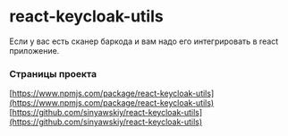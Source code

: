 # react-keycloak-utils

Если у вас есть сканер баркода и вам надо его интегрировать в react приложение.



### Страницы проекта

[https://www.npmjs.com/package/react-keycloak-utils](https://www.npmjs.com/package/react-keycloak-utils)
[https://github.com/sinyawskiy/react-keycloak-utils](https://github.com/sinyawskiy/react-keycloak-utils)
